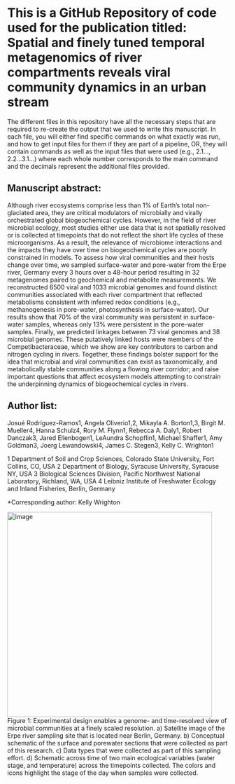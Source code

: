 # This is a GitHub Repository of code used for the publication titled: Spatial and finely tuned temporal metagenomics of river compartments reveals viral community dynamics in an urban stream

The different files in this repository have all the necessary steps that are required to re-create the output that we used to write this manuscript. In each file, you will either find specific commands on what exactly was run, and how to get input files for them if they are part of a pipeline, OR, they will contain commands as well as the input files that were used (e.g., 2.1..., 2.2...3.1...) where each whole number corresponds to the main command and the decimals represent the additional files provided.


## Manuscript abstract:

Although river ecosystems comprise less than 1% of Earth’s total non-glaciated area, they are critical modulators of microbially and virally orchestrated global biogeochemical cycles. However, in the field of river microbial ecology, most studies either use data that is not spatially resolved or is collected at timepoints that do not reflect the short life cycles of these microorganisms. As a result, the relevance of microbiome interactions and the impacts they have over time on biogeochemical cycles are poorly constrained in models. To assess how viral communities and their hosts change over time, we sampled surface-water and pore-water from the Erpe river, Germany every 3 hours over a 48-hour period resulting in 32 metagenomes paired to geochemical and metabolite measurements. We reconstructed 6500 viral and 1033 microbial genomes and found distinct communities associated with each river compartment that reflected metabolisms consistent with inferred redox conditions (e.g., methanogenesis in pore-water, photosynthesis in surface-water). Our results show that 70% of the viral community was persistent in surface-water samples, whereas only 13% were persistent in the pore-water samples. Finally, we predicted linkages between 73 viral genomes and 38 microbial genomes. These putatively linked hosts were members of the Competibacteraceae, which we show are key contributors to carbon and nitrogen cycling in rivers. Together, these findings bolster support for the idea that microbial and viral communities can exist as taxonomically, and metabolically stable communities along a flowing river corridor; and raise important questions that affect ecosystem models attempting to constrain the underpinning dynamics of biogeochemical cycles in rivers.

## Author list:

Josué Rodríguez-Ramos1, Angela Oliverio1,2, Mikayla A. Borton1,3, Birgit M. Mueller4, Hanna Schulz4, Rory M. Flynn1, Rebecca A. Daly1, Robert Danczak3, Jared Ellenbogen1, LeAundra Schopflin1, Michael Shaffer1, Amy Goldman3, Joerg Lewandowski4, James C. Stegen3, Kelly C. Wrighton1

1 Department of Soil and Crop Sciences, Colorado State University, Fort Collins, CO, USA
2 Department of Biology, Syracuse University, Syracuse NY, USA
3 Biological Sciences Division, Pacific Northwest National Laboratory, Richland, WA, USA
4 Leibniz Institute of Freshwater Ecology and Inland Fisheries, Berlin, Germany

\*Corresponding author: Kelly Wrighton

<img width="468" alt="image" src="https://user-images.githubusercontent.com/95941755/223815670-e531cf43-a566-4179-bdca-f8b44dd0ce4f.png">
Figure 1: Experimental design enables a genome- and time-resolved view of microbial communities at a finely scaled resolution. a) Satellite image of the Erpe river sampling site that is located near Berlin, Germany. b) Conceptual schematic of the surface and porewater sections that were collected as part of this research. c) Data types that were collected as part of this sampling effort. d) Schematic across time of two main ecological variables (water stage, and temperature) across the timepoints collected. The colors and icons highlight the stage of the day when samples were collected.

